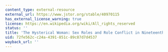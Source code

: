 ```yaml
---
content_type: external-resource
external_url: https://www.jstor.org/stable/40970115
has_external_license_warning: true
license: https://en.wikipedia.org/wiki/All_rights_reserved
status: ''
title: 'The Hysterical Woman: Sex Roles and Role Conflict in Nineteenth-Century America'
uid: 72fe562c-c24a-4391-851c-89c87d7d4537
wayback_url: ''
---
```


